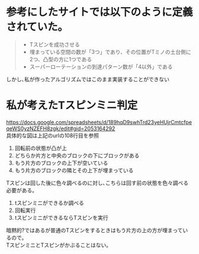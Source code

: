 # 参考にしたサイトでは以下のように定義されていた｡
>* Tスピンを成功させる
>* 埋まっている空間の数が「3つ」であり、その位置がTミノの土台側に2つ、凸型の方に1つである
>* スーパーローテーションの到達パターン数が「4以外」である

しかし､私が作ったアルゴリズムではこのまま実装することができない

# 私が考えたTスピンミニ判定
https://docs.google.com/spreadsheets/d/189hqD9swhTrd23yeHUjrCmtcfpeqeWS0yzNZEFH8zgk/edit#gid=2053164292  
具体的な図は上記のurlの108行目を参照

1. 回転前の状態が凸が上
2. どちらか片方と中央のブロックの下にブロックがある
3. もう片方のブロックの上下が空いている
4. もう片方のブロックの隣とその上下が埋まっている

Tスピンは回した後に色々調べるのに対し､こちらは回す前の状態を色々調べる必要がある｡

1. tスピンミニができるか調べる
2. 回転実行
3. tスピンミニができるならTスピンを実行


暗黙的?ではあるが普通のTスピンをするときはもう片方の上の方が埋まっているので｡  
TスピンミニとTスピンがかぶることはない｡